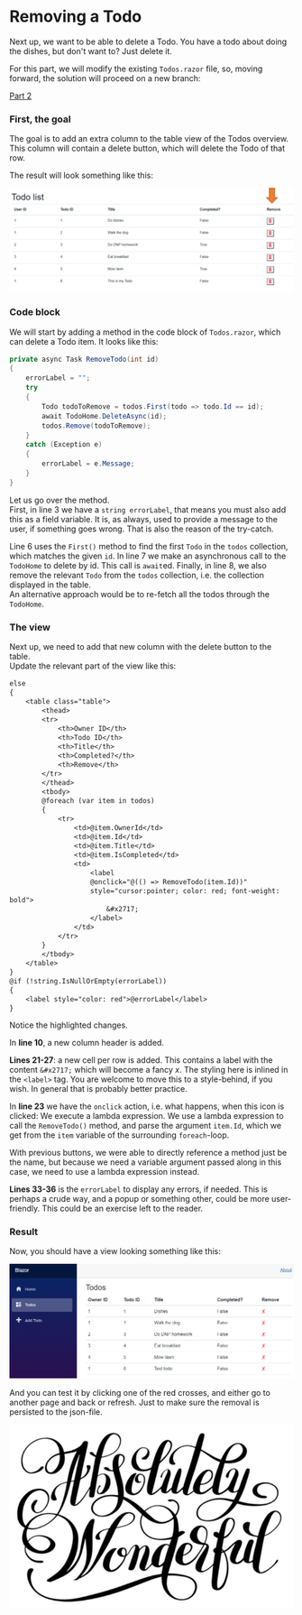 # Removing a Todo

Next up, we want to be able to delete a Todo. You have a todo about doing the dishes, but don't want to? Just delete it.

For this part, we will modify the existing `Todos.razor` file, so, moving forward, the solution will proceed on a new branch:

[Part 2](https://github.com/TroelsMortensen/BlazorTodoApp/tree/Part2)

### First, the goal

The goal is to add an extra column to the table view of the Todos overview. This column will contain a delete button, which will delete the Todo of that row.

The result will look something like this:

![img.png](Resources/TodosOverviewWithRemove.png)

### Code block

We will start by adding a method in the code block of `Todos.razor`, which can delete a Todo item. It looks like this:

```csharp
private async Task RemoveTodo(int id)
{
    errorLabel = "";
    try
    {
        Todo todoToRemove = todos.First(todo => todo.Id == id);
        await TodoHome.DeleteAsync(id);
        todos.Remove(todoToRemove);
    }
    catch (Exception e)
    {
        errorLabel = e.Message;
    }
}
```

Let us go over the method.\
First, in line 3 we have a `string errorLabel`, that means you must also add this as a field variable.
It is, as always, used to provide a message to the user, if something goes wrong. That is also the reason of the try-catch.

Line 6 uses the `First()` method to find the first `Todo` in the `todos` collection, which matches the given `id`.
In line 7 we make an asynchronous call to the `TodoHome` to delete by id. This call is `await`ed.
Finally, in line 8, we also remove the relevant `Todo` from the `todos` collection, i.e. the collection displayed in the table.\
An alternative approach would be to re-fetch all the todos through the `TodoHome`.

### The view

Next up, we need to add that new column with the delete button to the table.\
Update the relevant part of the view like this:

```razor{10,21-27,33-36}
else
{
    <table class="table">
        <thead>
        <tr>
            <th>Owner ID</th>
            <th>Todo ID</th>
            <th>Title</th>
            <th>Completed?</th>
            <th>Remove</th>
        </tr>
        </thead>
        <tbody>
        @foreach (var item in todos)
        {
            <tr>
                <td>@item.OwnerId</td> 
                <td>@item.Id</td> 
                <td>@item.Title</td> 
                <td>@item.IsCompleted</td>
                <td>
                    <label 
                    @onclick="@(() => RemoveTodo(item.Id))" 
                    style="cursor:pointer; color: red; font-weight: bold">
                        &#x2717;
                    </label>
                </td>
            </tr>
        }
        </tbody>
    </table>
}
@if (!string.IsNullOrEmpty(errorLabel))
{
    <label style="color: red">@errorLabel</label>
}
```

Notice the highlighted changes.

In **line 10**, a new column header is added.

**Lines 21-27**: a new cell per row is added. This contains a label with the content `&#x2717;` which will become a fancy _x_. The styling here is inlined in the `<label>` tag.
You are welcome to move this to a style-behind, if you wish. In general that is probably better practice.

In **line 23** we have the `onclick` action, i.e. what happens, when this icon is clicked: We execute a lambda expression. 
We use a lambda expression to call the `RemoveTodo()` method, and parse the argument `item.Id`, which we get from the `item` variable of the surrounding `foreach`-loop. 

With previous buttons, we were able to directly reference a method just be the name, but because we need a variable argument passed along in this case, we need to use a lambda expression instead.

**Lines 33-36** is the `errorLabel` to display any errors, if needed. This is perhaps a crude way, and a popup or something other, could be more user-friendly. This could be an exercise left to the reader.

### Result
Now, you should have a view looking something like this:

![img.png](Resources/RemoveTodoResultView.png)

And you can test it by clicking one of the red crosses, and either go to another page and back or refresh. Just to make sure the removal is persisted to the json-file.


![img.png](Resources/AbsolutelyWonderful.png)